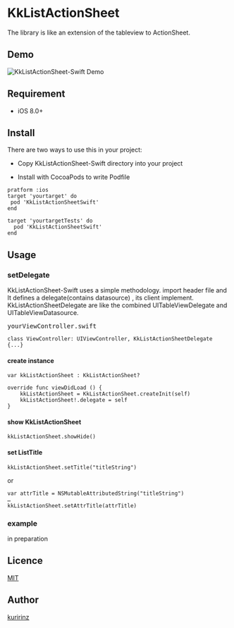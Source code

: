 # KkListActionSheet
The library is like an extension of the tableview to ActionSheet.


## Demo
![KkListActionSheet-Swift Demo](KkListActionSheetExample/SampleMovie.gif)

## Requirement
* iOS 8.0+

## Install
There are two ways to use this in your project:

* Copy KkListActionSheet-Swift directory into your project

* Install with CocoaPods to write Podfile

```
pratform :ios
target 'yourtarget' do
 pod 'KkListActionSheetSwift'
end

target 'yourtargetTests' do
  pod 'KkListActionSheetSwift'
end
```

## Usage
### setDelegate
KkListActionSheet-Swift uses a simple methodology. import header file and It defines a delegate(contains datasource)
, its client implement. KkListActionSheetDelegate are like the combined UITableViewDelegate and UITableViewDatasource.

<kbd>yourViewController.swift</kbd>
```
class ViewController: UIViewController, KkListActionSheetDelegate {...}
```

#### create instance
```
var kkListActionSheet : KkListActionSheet?

override func viewDidLoad () {
    kkListActionSheet = KkListActionSheet.createInit(self)
    kkListActionSheet!.delegate = self
}
```

#### show KkListActionSheet
```
kkListActionSheet.showHide()
```


#### set ListTitle
```
kkListActionSheet.setTitle("titleString")
```
or
```
var attrTitle = NSMutableAttributedString("titleString")
…
kkListActionSheet.setAttrTitle(attrTitle)
```

### example
in preparation

## Licence
[MIT](https://github.com/kuririnz/KkListActionSheet-SWIFT/blob/develop/LICENSE)

## Author
[kuririnz](https://github.com/kuririnz)
